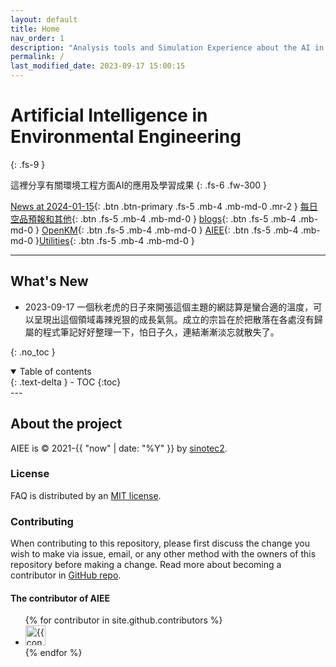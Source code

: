 ```yaml
---
layout: default
title: Home
nav_order: 1
description: "Analysis tools and Simulation Experience about the AI in Environmental Engineering"
permalink: /
last_modified_date: 2023-09-17 15:00:15
---
```


# Artificial Intelligence in Environmental Engineering
{: .fs-9 }

這裡分享有關環境工程方面AI的應用及學習成果
{: .fs-6 .fw-300 }

[News at 2024-01-15][util]{: .btn .btn-primary .fs-5 .mb-4 .mb-md-0 .mr-2 } [每日空品預報和其他](https://sinotec2.github.io/){: .btn .fs-5 .mb-4 .mb-md-0 } [blogs](https://sinotec2.github.io/FAQ/){: .btn .fs-5 .mb-4 .mb-md-0 } [OpenKM][okm]{: .btn .fs-5 .mb-4 .mb-md-0 } [AIEE][aiee]{: .btn .fs-5 .mb-4 .mb-md-0 }[Utilities][util]{: .btn .fs-5 .mb-4 .mb-md-0 }

---

## What's New

- 2023-09-17 一個秋老虎的日子來開張這個主題的網誌算是蠻合適的溫度，可以呈現出這個領域毒辣兇狠的成長氣氛。成立的宗旨在於把散落在各處沒有歸屬的程式筆記好好整理一下，怕日子久，連結漸漸淡忘就散失了。

{: .no_toc }

<details open markdown="block">
  <summary>
    Table of contents
  </summary>
  {: .text-delta }
- TOC
{:toc}
</details>
---

## About the project

AIEE is &copy; 2021-{{ "now" | date: "%Y" }} by [sinotec2](http://github.com/sinotec2/).

### License

FAQ is distributed by an [MIT license](https://github.com/pmarsceill/just-the-docs/tree/master/LICENSE.txt).

### Contributing

When contributing to this repository, please first discuss the change you wish to make via issue,
email, or any other method with the owners of this repository before making a change. Read more about becoming a contributor in [GitHub repo](https://github.com/sinotec2/AIEE/discussions/).

#### The contributor of AIEE

<ul class="list-style-none">
{% for contributor in site.github.contributors %}
  <li class="d-inline-block mr-1">
     <a href="{{ contributor.html_url }}"><img src="{{ contributor.avatar_url }}" width="32" height="32" alt="{{ contributor.login }}"/></a>
  </li>
{% endfor %}
</ul>

[JTD]: <https://just-the-docs.github.io/just-the-docs> "Focus on writing good documentation. Just the Docs gives your documentation a jumpstart with a responsive Jekyll theme that is easily customizable and hosted on GitHub Pages."
[util]: <https://sinotec2.github.io/Utilities/> "這裡分享有關環境工程方面AI的應用及學習成果"
[okm]: <https://sinotec2.github.io/OpenKM/> "OpenKM是一個免費/自由的文檔管理系統，提供用於管理任意文件的Web界面。"
[aiee]: <https://sinotec2.github.io/AIEE/> "這裡分享有關環境工程方面AI的應用及學習成果"